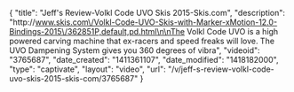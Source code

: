 {
    "title": "Jeff's Review-Volkl Code UVO Skis 2015-Skis.com",
    "description": "http:\/\/www.skis.com\/Volkl-Code-UVO-Skis-with-Marker-xMotion-12.0-Bindings-2015\/362851P,default,pd.html\n\nThe Volkl Code UVO is a high powered carving machine that ex-racers and speed freaks will love. The UVO Dampening System gives you 360 degrees of vibra",
    "videoid": "3765687",
    "date_created": "1411361107",
    "date_modified": "1418182000",
    "type": "captivate",
    "layout": "video",
    "url": "\/v\/jeff-s-review-volkl-code-uvo-skis-2015-skis-com\/3765687"
}